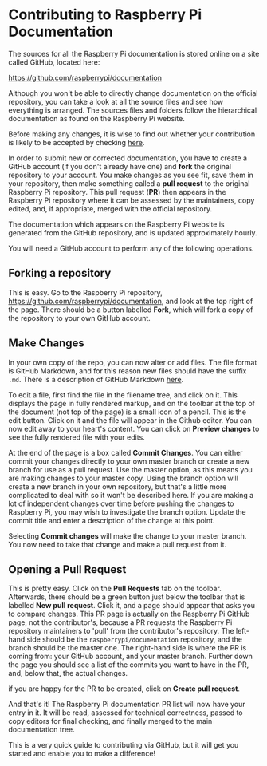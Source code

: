 # Contributing to Raspberry Pi Documentation

The sources for all the Raspberry Pi documentation is stored online on a site called GitHub, located here:

https://github.com/raspberrypi/documentation

Although you won't be able to directly change documentation on the official repository, you can take a look at all the source files and see how everything is arranged. The sources files and folders follow the hierarchical documentation as found on the Raspberry Pi website.

Before making any changes, it is wise to find out whether your contribution is likely to be accepted by checking [here](https://www.raspberrypi.org/documentation/CONTRIBUTING.md).

In order to submit new or corrected documentation, you have to create a GitHub account (if you don't already have one) and **fork** the original repository to your account. You make changes as you see fit, save them in your repository, then make something called a **pull request** to the original Raspberry Pi repository. This pull request (**PR**) then appears in the Raspberry Pi repository where it can be assessed by the maintainers, copy edited, and, if appropriate, merged with the official repository.

The documentation which appears on the Raspberry Pi website is generated from the GitHub repository, and is updated approximately hourly.

You will need a GitHub account to perform any of the following operations. 

## Forking a repository

This is easy. Go to the Raspberry Pi repository, https://github.com/raspberrypi/documentation, and look at the top right of the page. There should be a button labelled **Fork**, which will fork a copy of the repository to your own GitHub account. 

## Make Changes

In your own copy of the repo, you can now alter or add files. The file format is GitHub Markdown, and for this reason new files should have the suffix `.md`. There is a description of GitHub Markdown [here](https://guides.github.com/features/mastering-markdown/).

To edit a file, first find the file in the filename tree, and click on it. This displays the page in fully rendered markup, and on the toolbar at the top of the document (not top of the page) is a small icon of a pencil. This is the edit button. Click on it and the file will appear in the Github editor. You can now edit away to your heart's content. You can click on **Preview changes** to see the fully rendered file with your edits.  

At the end of the page is a box called **Commit Changes**. You can either commit your changes directly to your own master branch or create a new branch for use as a pull request. Use the master option, as this means you are making changes to your master copy. Using the branch option will create a new branch in your own repository, but that's a little more complicated to deal with so it won't be described here. If you are making a lot of independent changes over time before pushing the changes to Raspberry Pi, you may wish to investigate the branch option. Update the commit title and enter a description of the change at this point. 

Selecting **Commit changes** will make the change to your master branch. You now need to take that change and make a pull request from it.

## Opening a Pull Request

This is pretty easy. Click on the **Pull Requests** tab on the toolbar. Afterwards, there should be a green button just below the toolbar that is labelled **New pull request**. Click it, and a page should appear that asks you to compare changes. This PR page is actually on the Raspberry Pi GitHub page, not the contributor's, because a PR requests the Raspberry Pi repository maintainers to 'pull' from the contributor's repository. The left-hand side should be the `raspberrypi/documentation` repository, and the branch should be the master one. The right-hand side is where the PR is coming from: your GitHub account, and your master branch. Further down the page you should see a list of the commits you want to have in the PR, and, below that, the actual changes. 

if you are happy for the PR to be created, click on **Create pull request**.

And that's it! The Raspberry Pi documentation PR list will now have your entry in it. It will be read, assessed for technical correctness, passed to copy editors for final checking, and finally merged to the main documentation tree.


This is a very quick guide to contributing via GitHub, but it will get you started and enable you to make a difference!

